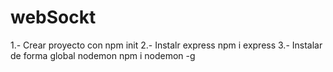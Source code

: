 # webSockt
1.- Crear proyecto con npm init
2.- Instalr express npm i express
3.- Instalar de forma global nodemon npm i nodemon -g
